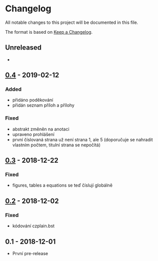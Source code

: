 # Changelog
All notable changes to this project will be documented in this file.

The format is based on [Keep a Changelog](https://keepachangelog.com/en/1.0.0/).

## Unreleased
-

## [0.4] - 2019-02-12
### Added
- přidáno poděkování
- přidán seznam příloh a přílohy
### Fixed
- abstrakt změněn na anotaci
- upraveno prohlášení
- první číslovaná strana už není strana 1, ale 5 (doporučuje se nahradit
vlastním počtem, titulní strana se nepočítá)

## [0.3] - 2018-12-22
### Fixed
- figures, tables a equations se teď číslují globálně

## [0.2] - 2018-12-02
### Fixed
- kódování czplain.bst

## 0.1 - 2018-12-01
- První pre-release

[Unreleased]: https://github.com/sorashi/latex-maturitni-prace/compare/v0.4...HEAD
[0.4]: https://github.com/sorashi/latex-maturitni-prace/compare/v0.3...v0.4
[0.3]: https://github.com/sorashi/latex-maturitni-prace/compare/v0.2...v0.3
[0.2]: https://github.com/sorashi/latex-maturitni-prace/compare/v0.1...v0.2
